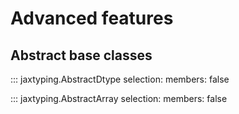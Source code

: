 # Advanced features

## Abstract base classes

::: jaxtyping.AbstractDtype
    selection:
        members:
            false

::: jaxtyping.AbstractArray
    selection:
        members:
            false
